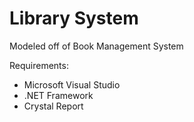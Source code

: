 # Library System

Modeled off of Book Management System

Requirements: 
- Microsoft Visual Studio
- .NET Framework
- Crystal Report

